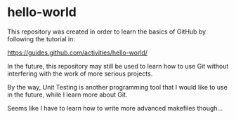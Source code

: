 # hello-world
This repository was created in order to learn the basics of GitHub by following the tutorial in:

https://guides.github.com/activities/hello-world/

In the future, this repository may still be used to learn how to use Git without interfering with the work of more serious projects.

By the way, Unit Testing is another programming tool that I would like to use in the future, while I learn more about Git.

Seems like I have to learn how to write more advanced makefiles though...

